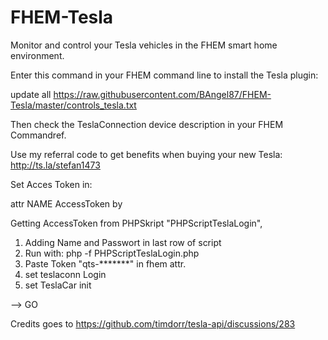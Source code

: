 # FHEM-Tesla
Monitor and control your Tesla vehicles in the FHEM smart home environment.

Enter this command in your FHEM command line to install the Tesla plugin:

update all https://raw.githubusercontent.com/BAngel87/FHEM-Tesla/master/controls_tesla.txt

Then check the TeslaConnection device description in your FHEM Commandref.

Use my referral code to get benefits when buying your new Tesla: http://ts.la/stefan1473

Set Acces Token in:

attr NAME AccessToken by

Getting AccessToken from PHPSkript "PHPScriptTeslaLogin",

1. Adding Name and Passwort in last row of script
2. Run with: php -f PHPScriptTeslaLogin.php 
3. Paste Token "qts-*******" in fhem attr.
4. set teslaconn Login
5. set TeslaCar init

--> GO

Credits goes to https://github.com/timdorr/tesla-api/discussions/283
